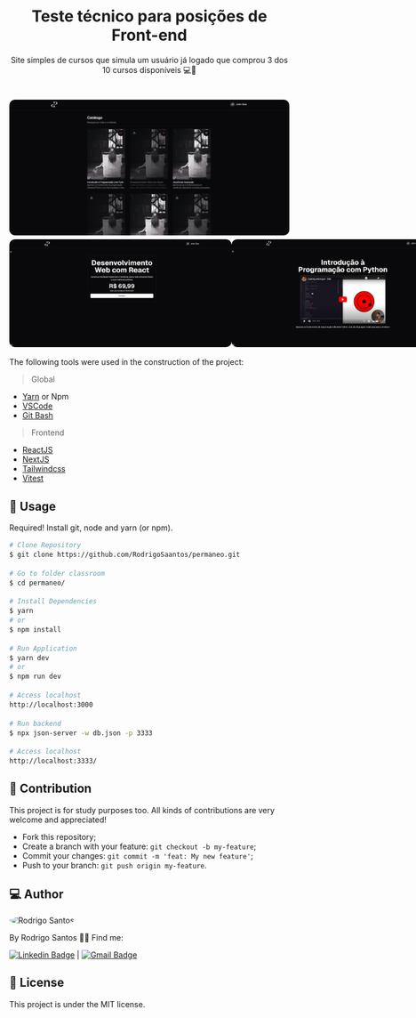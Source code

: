 <h1 align="center">
    Teste técnico para posições de Front-end
</h1>
<p align="center"> Site simples de cursos que simula um usuário já logado que comprou 3 dos 10 cursos disponíveis 💻🚀 </p>

<h1 align="center">
  <img width="600" style="border-radius: 10px" height="auto" alt="Home" title="Home" src=".github/home.png" />
<div style="display: flex; flex-direction: row;">
  <img width="400" style="border-radius: 10px" height="auto" alt="Curso para comprar" title="Curso para comprar" src=".github/comprar.png" />
  <img width="400" style="border-radius: 10px" height="auto" alt="Curso adquirido" title="Curso adquirido" src=".github/aula.png" />
  <div>
</h1>

The following tools were used in the construction of the project:
> Global
- [Yarn](https://yarnpkg.com) or Npm
- [VSCode](https://code.visualstudio.com)
- [Git Bash](https://gitforwindows.org/)
> Frontend
- [ReactJS](https://reactjs.org)
- [NextJS](https://nextjs.org/)
- [Tailwindcss](https://tailwindcss.com/)
- [Vitest](https://vitest.dev/)

<h2 id="usage" > 👷 Usage </h2>

Required! Install git, node and yarn (or npm).

```bash
# Clone Repository
$ git clone https://github.com/RodrigoSaantos/permaneo.git

# Go to folder classroom
$ cd permaneo/

# Install Dependencies
$ yarn
# or
$ npm install

# Run Application
$ yarn dev
# or
$ npm run dev

# Access localhost
http://localhost:3000

# Run backend
$ npx json-server -w db.json -p 3333

# Access localhost
http://localhost:3333/
```

<h2 id="contribution"> 🤝 Contribution </h2>

This project is for study purposes too. All kinds of contributions are very welcome and appreciated!

- Fork this repository;
- Create a branch with your feature: `git checkout -b my-feature`;
- Commit your changes: `git commit -m 'feat: My new feature'`;
- Push to your branch: `git push origin my-feature`.

<h2 id="author"> 💻 Author </h2>

<img style="border-radius: 50%;" src="https://github.com/RodrigoSaantos.png" width="100px;" alt="Rodrigo Santos"/>

By Rodrigo Santos 👋🏽 Find me:

[![Linkedin Badge](https://img.shields.io/badge/-RodrigoSantos-blue?style=flat-square&logo=Linkedin&logoColor=white&link=https://www.linkedin.com/in/rodrigo-dos-santos-silva-637225156/)](https://www.linkedin.com/in/rodrigo-dos-santos-silva-637225156/) 
| 
[![Gmail Badge](https://img.shields.io/badge/-contato.rodrigosaantos@gmail.com-c14438?style=flat-square&logo=Gmail&logoColor=white&link=mailto:contato.rodrigosaantos@gmail.com)](mailto:contato.rodrigosaantos@gmail.com)

<h2 id="license"> 📝 License </h2>

This project is under the MIT license.